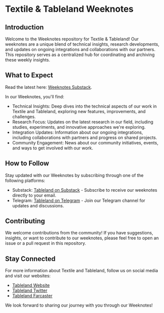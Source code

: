 # Textile & Tableland Weeknotes

## Introduction

Welcome to the Weeknotes repository for Textile & Tableland! Our weeknotes are a unique blend of technical insights, research developments, and updates on ongoing integrations and collaborations with our partners. This repository serves as a centralized hub for coordinating and archiving these weekly insights.

## What to Expect

Read the latest here: [Weeknotes Substack](https://tableland.substack.com/).

In our Weeknotes, you'll find:

- Technical Insights: Deep dives into the technical aspects of our work in Textile and Tableland, exploring new features, improvements, and challenges.
- Research Focus: Updates on the latest research in our field, including studies, experiments, and innovative approaches we're exploring.
- Integration Updates: Information about our ongoing integrations, including collaborations with partners and progress on shared projects.
- Community Engagement: News about our community initiatives, events, and ways to get involved with our work.

## How to Follow

Stay updated with our Weeknotes by subscribing through one of the following platforms:

- Substack: [Tableland on Substack](https://tableland.substack.com/) - Subscribe to receive our weeknotes directly to your email.
- Telegram: [Tableland on Telegram](https://t.me/tablelandxyz) - Join our Telegram channel for updates and discussions.

## Contributing

We welcome contributions from the community! If you have suggestions, insights, or want to contribute to our weeknotes, please feel free to open an issue or a pull request in this repository.

## Stay Connected

For more information about Textile and Tableland, follow us on social media and visit our websites:

- [Tableland Website](https://tableland.xyz/)
- [Tableland Twitter](https://twitter.com/tableland)
- [Tableland Farcaster](https://warpcast.com/tableland)

We look forward to sharing our journey with you through our Weeknotes!
